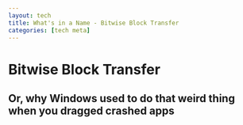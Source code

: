 ```yaml
---
layout: tech
title: What's in a Name - Bitwise Block Transfer
categories: [tech meta]
---
```



Bitwise Block Transfer
====

Or, why Windows used to do that weird thing when you dragged crashed apps
----
